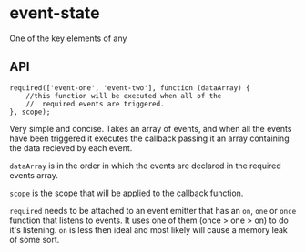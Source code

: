 # event-state

One of the key elements of any 

## API

```
required(['event-one', 'event-two'], function (dataArray) {
	//this function will be executed when all of the 
	//	required events are triggered.
}, scope);
```

Very simple and concise. Takes an array of events, and when all the events have been triggered it executes the callback passing it an array containing the data recieved by each event. 

`dataArray` is in the order in which the events are declared in the required events array.

`scope` is the scope that will be applied to the callback function.

`required` needs to be attached to an event emitter that has an `on`, `one` or `once` function that listens to events. It uses one of them (once > one > on) to do it's listening. `on` is less then ideal and most likely will cause a memory leak of some sort.
